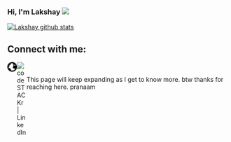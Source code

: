 ### Hi, I'm Lakshay <img src="https://media.giphy.com/media/hvRJCLFzcasrR4ia7z/giphy.gif" width="25px">

[![Lakshay github stats](https://github-readme-stats.vercel.app/api?username=lakshaysangwan&count_private=true&include_all_commits=true&theme=radical)](https://google.com)

## Connect with me:
[<img align="left" alt="codeSTACKr.com" width="22px" src="https://raw.githubusercontent.com/iconic/open-iconic/master/svg/globe.svg" />][website]
[<img align="left" alt="codeSTACKr | LinkedIn" width="22px" src="https://cdn.jsdelivr.net/npm/simple-icons@v3/icons/linkedin.svg" />][linkedin]
<br />

<!-- This section you create this variables that are used above -->
[website]: https://lakshaysangwan.github.io/
[linkedin]: https://www.linkedin.com/in/lakshaysangwaan/

This page will keep expanding as I get to know more. btw thanks for reaching here. pranaam
